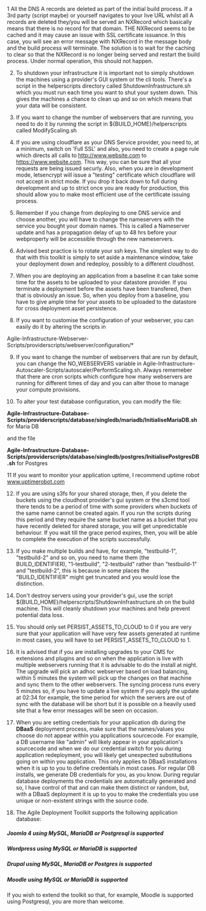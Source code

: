 1 All the DNS A records are deleted as part of the initial build process. If a 3rd party (script maybe) or yourself navigates to your live URL whilst all A records are deleted they/you will be served an NXRecord which basically means that there is no record for that domain.
THE NXRecord seems to be cached and it may cause an issue with SSL certificate issuance. In this case, you will see an error message with NXRecord in the message body and the build process will terminate. The solution is to wait for the caching to clear so that the NXRecord is no longer being served and restart the build process. Under normal operation, this should not happen. 

2. To shutdown your infrastructure it is important not to simply shutdown the machines using a provider's GUI system or the cli tools. There's a script in the helperscripts directory called ShutdownInfrastructure.sh which you must run each time you want to shut your system down. This gives the machines a chance to clean up and so on which means that your data will be consistent.

3. If you want to change the number of webservers that are running, you need to do it by running the script in ${BUILD_HOME}/helperscripts called ModifyScaling.sh

4. If you are using cloudflare as your DNS Service provider, you need to, at a minimum, switch on 'Full SSL' and also, you need to create a page rule which directs all calls to http://www.website.com to https://www.website.com. This way, you can be sure that all your requests are being issued securly. Also, when you are in development mode, letsencrypt will issue a "testing" certificate which cloudflare will not accept in strict mode. If you drop it back down to full during development and up to strict once you are ready for production, this should allow you to make most efficient use of the certificate issuing process. 

5. Remember if you change from deploying to one DNS service and choose another, you will have to change the nameservers with the service you bought your domain names. This is called a Nameserver update and has a propagation delay of up to 48 hrs before your webproperty will be accessible through the new nameservers. 

6. Advised best practice is to rotate your ssh keys. The simplest way to do that with this toolkit is simply to set aside a maintenance window, take your deployment down and redeploy, possibly to a different cloudhost. 

7. When you are deploying an application from a baseline it can take some time for the assets to be uploaded to your datastore provider. If you terminate a deployment before the assets have been transfered, then that is obviously an issue. So, when you deploy from a baseline, you have to give ample time for your assets to be uploaded to the datastore for cross deployment asset persistence. 

8. If you want to customise the configuration of your webserver, you can easily do it by altering the scripts in

Agile-Infrastructure-Webserver-Scripts/providerscripts/webserver/configuration/*

9. If you want to change the number of webservers that are run by default, you can change the NO_WEBSERVERS variable in
Agile-Infrastructure-Autoscaler-Scripts/autoscaler/PerformScaling.sh. Always rememeber that there are cron scripts which 
configure how many webservers are running for different times of day and you can alter those to manage your compute provisions. 

10. To alter your test database configuration, you can modify the file:

**Agile-Infrastructure-Database-Scripts/providerscripts/database/singledb/mariadb/InitialiseMariaDB.sh** for Maria DB
 
 and the file
 
**Agile-Infrastructure-Database-Scripts/providerscripts/database/singledb/postgres/InitialisePostgresDB.sh** for Postgres
 
11 If you want to monitor your application uptime, I recommend uptime robot www.uptimerobot.com

12. If you are using s3fs for your shared storage, then, if you delete the buckets using the cloudhost provider's gui system or the s3cmd tool there tends to be a period of time with some providers when buckets of the same name cannot be created again. If you run the scripts during this period and they require the same bucket name as a bucket that you have recently deleted for shared storage, you will get unpredictable behaviour. If you wait till the grace period expires, then, you will be able to complete the execution of the scripts successfully.  

13. If you make multiple builds and have, for example, "testbuild-1", "testbuild-2" and so on, you need to name them (the BUILD_IDENTIFIER), "1-testbuild", "2-testbuild" rather than "testbuild-1" and "testbuild-2", this is because in some places the "BUILD_IDENTIFIER" might get truncated and you would lose the distinction. 

14. Don't destroy servers using your provider's gui, use the script ${BUILD_HOME}/helperscripts/ShutdownInfrastructure.sh on the build machine. This will cleanly shutdown your machines and help prevent potential data loss. 

15. You should only set PERSIST_ASSETS_TO_CLOUD to 0 if you are very sure that your application will have very few assets generated at runtime in most cases, you will have to set PERSIST_ASSETS_TO_CLOUD to 1. 

16. It is advised that if you are installing upgrades to your CMS for extensions and plugins and so on when the application is live with multiple webservers running that it is advisable to do the install at night. The upgrade will pick an adhoc webserver based on load balancing, within 5 minutes the system will pick up the changes on that machine and sync them to the other webservers. The syncing process runs every 5 minutes so, if you have to update a live system if you apply the update at 02:34 for example, the time period for which the servers are out of sync with the database will be short but it is possible on a heavily used site that a few error messages will be seen on occasion.

17. When you are setting credentials for your application db during the **DBaaS** deployment process, make sure that the names/values you choose do not appear within you applications sourcecode. For example, a DB username like "admin" will likely appear in your application's sourcecode and when we do our credential switch for you during application redeployment, you will likely get unexpected substitutions going on within you application. This only applies to DBaaS installations when it is up to you to define credentials in most cases. For regular DB installs, we generate DB credentials for you, as you know. During regular database deployments the credentials are automatically generated and so, I have control of that and can make them distinct or random, but, with a DBaaS deployment it is up to you to make the credentials you use unique or non-existent strings with the source code. 

18. The Agile Deployment Toolkit supports the following application database:

##### Joomla 4 using MySQL, MariaDB or Postgresql is supported  
##### Wordpress using MySQL or MariaDB is supported   
##### Drupal using MySQL, MariaDB or Postgres is supported  
##### Moodle using MySQL or MariaDB is supported

If you wish to extend the toolkit so that, for example, Moodle is supported using Postgresql, you are more than welcome.

